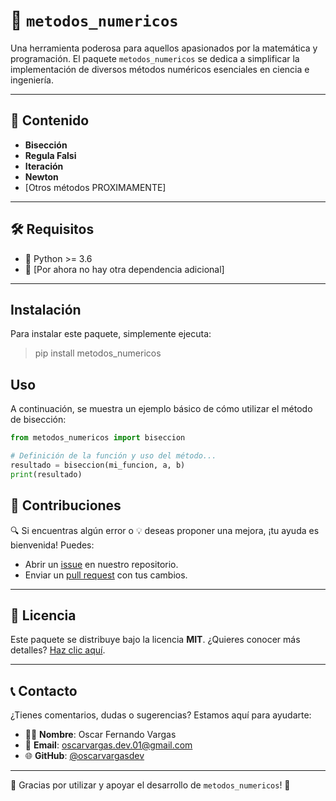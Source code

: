 # 🧮 `metodos_numericos`

Una herramienta poderosa para aquellos apasionados por la matemática y programación. El paquete `metodos_numericos` se dedica a simplificar la implementación de diversos métodos numéricos esenciales en ciencia e ingeniería.

---

## 📝 Contenido

- **Bisección**
- **Regula Falsi**
- **Iteración**
- **Newton**
- [Otros métodos PROXIMAMENTE]

---

## 🛠️ Requisitos

- 🐍 Python >= 3.6
- 🔧 [Por ahora no hay otra dependencia adicional]

---

## Instalación

Para instalar este paquete, simplemente ejecuta:

> pip install metodos_numericos

## Uso

A continuación, se muestra un ejemplo básico de cómo utilizar el método de bisección:

```python
from metodos_numericos import biseccion

# Definición de la función y uso del método...
resultado = biseccion(mi_funcion, a, b)
print(resultado)
```

## 🤝 Contribuciones

🔍 Si encuentras algún error o 💡 deseas proponer una mejora, ¡tu ayuda es bienvenida! Puedes:

- Abrir un [issue](https://github.com/oscarvargasdev/metodos-numericos/issues) en nuestro repositorio.
- Enviar un [pull request](LINK_AL_REPOSITORIO/pulls) con tus cambios.

---

## 📜 Licencia

Este paquete se distribuye bajo la licencia **MIT**. ¿Quieres conocer más detalles? [Haz clic aquí](URL_DE_TU_LICENCIA).

---

## 📞 Contacto

¿Tienes comentarios, dudas o sugerencias? Estamos aquí para ayudarte:

- 🙍‍♂️ **Nombre**: Oscar Fernando Vargas
- 📧 **Email**: [oscarvargas.dev.01@gmail.com](mailto:oscarvargas.dev.01@gmail.com)
- 🌐 **GitHub**: [@oscarvargasdev](https://github.com/oscarvargasdev)

---

🌟 Gracias por utilizar y apoyar el desarrollo de `metodos_numericos`! 🌟
